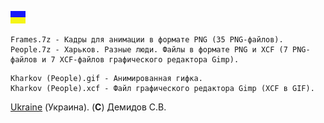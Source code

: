 ![](https://github.com/drilnet/vector-06c-grf2bmp/blob/master/UA.png)

```
Frames.7z - Кадры для анимации в формате PNG (35 PNG-файлов).
People.7z - Харьков. Разные люди. Файлы в формате PNG и XCF (7 PNG-файлов и 7 XCF-файлов графического редактора Gimp).
```

```
Kharkov (People).gif - Анимированная гифка.
Kharkov (People).xcf - Файл графического редактора Gimp (XCF в GIF).
```

[Ukraine](https://en.wikipedia.org/wiki/Ukraine) (Украина). (**C**) Демидов С.В.
